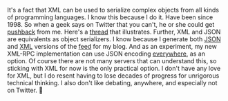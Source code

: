 It's a fact that XML can be used to serialize complex objects from all kinds of programming languages. I know this because I do it. Have been since 1998. So when a geek says on Twitter that you can't, he or she could get <a href="https://twitter.com/davewiner/status/1215670988567916546">pushback</a> from me. Here's a <a href="https://twitter.com/cramforce/status/1215669583425617920">thread</a> that illustrates. Further, XML and JSON are equivalents as object serializers. I know because I generate both <a href="http://scripting.com/rss.json">JSON</a> and <a href="http://scripting.com/rss.xml">XML</a> versions of the <a href="https://twitter.com/davewiner/status/1216036119931969536">feed</a> for my blog. And as an experiment, my new XML-RPC implementation can use JSON encoding <a href="https://github.com/scripting/xml-rpc#using-json-in-place-of-xml">everywhere</a>, as an option. Of course there are not many servers that can understand this, so sticking with XML for now is the only practical option. I don't have any love for XML, but I do resent having to lose decades of progress for unrigorous technical thinking. I also don't like debating, anywhere, and especially not on Twitter. :rocket:
